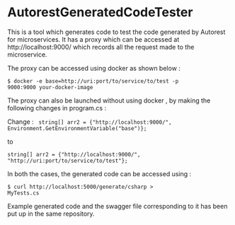 # AutorestGeneratedCodeTester
This is a tool which generates code to test the code generated by Autorest for microservices.
It has a proxy which can be accessed at http://localhost:9000/ which records all the request made to the microservice.

The proxy can be accessed using docker as shown below : 

<code>$ docker -e base=http://uri:port/to/service/to/test -p 9000:9000 your-docker-image</code>

The proxy can also be launched without using docker , by making the following changes in program.cs :
 
 Change : <code> string[] arr2 = {"http://localhost:9000/", Environment.GetEnvironmentVariable("base")}; </code>
 
 to
 
 <code>string[] arr2 = {"http://localhost:9000/", "http://uri:port/to/service/to/test"};</code>
 
 In both the cases, the generated code can be accessed using :
 
 <code>$ curl http://localhost:5000/generate/csharp > MyTests.cs</code>
 
 Example generated code and the swagger file corresponding to it has been put up in the same repository.
